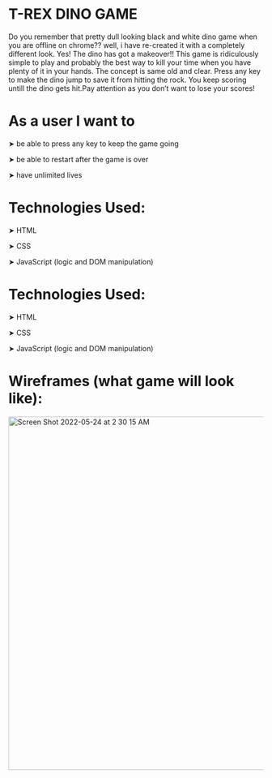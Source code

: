 # T-REX DINO GAME #


Do you remember that pretty dull looking black and white dino game when you are offline on chrome??
well, i have re-created it with a completely different look. Yes! The dino has got a makeover!!
This game is ridiculously simple to play and probably the best way to kill your time when you have plenty of it in your hands. The concept is same old and clear. Press any key to make the dino jump to save it from hitting the rock. You keep scoring untill the dino gets hit.Pay attention as you don’t want to lose your scores! 



# As a user I want to #

➤ be able to press any key to keep the game going
 
➤ be able to restart after the game is over

➤ have unlimited lives



# Technologies Used: #

➤  HTML

➤ CSS

➤ JavaScript (logic and DOM manipulation)




# Technologies Used: #

➤  HTML

➤ CSS

➤ JavaScript (logic and DOM manipulation)



# Wireframes (what game will look like): #
<img width="697" alt="Screen Shot 2022-05-24 at 2 30 15 AM" src="https://user-images.githubusercontent.com/103016990/169907527-cc571a7a-56d4-4053-a77f-8f6b9566e048.png">





